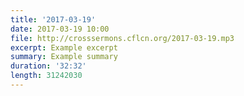```yaml
---
title: '2017-03-19'
date: 2017-03-19 10:00
file: http://crosssermons.cflcn.org/2017-03-19.mp3
excerpt: Example excerpt
summary: Example summary
duration: '32:32'
length: 31242030
---
```


